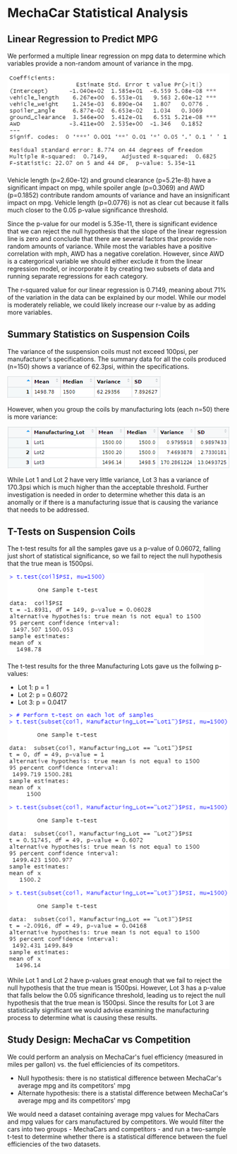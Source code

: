 # MechaCar Statistical Analysis

## Linear Regression to Predict MPG

We performed a multiple linear regression on mpg data to determine which variables provide a non-random amount of variance in the mpg. 

![lm_mpg.PNG](Resources/lm_mpg.PNG)

Vehicle length (p=2.60e-12) and ground clearance (p=5.21e-8) have a significant impact on mpg, while spoiler angle (p=0.3069) and AWD (p=0.1852) contribute random amounts of variance and have an insignificant impact on mpg. Vehicle length (p=0.0776) is not as clear cut because it falls much closer to the 0.05 p-value significance threshold. 

Since the p-value for our model is 5.35e-11, there is significant evidence that we can reject the null hypothesis that the slope of the linear regression line is zero and conclude that there are several factors that provide non-random amounts of variance. While most the variables have a positive correlation with mph, AWD has a negative corelation. However, since AWD is a catergorical variable we should either exclude it from the linear regression model, or incorporate it by creating two subsets of data and running separate regressions for each category.

The r-squared value for our linear regression is 0.7149, meaning about 71% of the variation in the data can be explained by our model.  While our model is moderately reliable, we could likely increase our r-value by as adding more variables. 

## Summary Statistics on Suspension Coils

The variance of the suspension coils must not exceed 100psi, per manufacturer's specifications. The summary data for all the coils produced (n=150) shows a variance of 62.3psi, within the specifications.

![total_summary.PNG](Resources/total_summary.PNG)

However, when you group the coils by manufacturing lots (each n=50) there is more variance:

![lot_summary.PNG](Resources/lot_summary.PNG)

While Lot 1 and Lot 2 have very little variance, Lot 3 has a variance of 170.3psi which is much higher than the acceptable threshold. Further investigation is needed in order to determine whether this data is an anomally or if there is a manufacturing issue that is causing the variance that needs to be addressed. 

## T-Tests on Suspension Coils

The t-test results for all the samples gave us a p-value of 0.06072, falling just short of statistical significance, so we fail to reject the null hypothesis that the true mean is 1500psi.

![t_test.PNG](Resources/t_test.PNG)

The t-test results for the three Manufacturing Lots gave us the follwing p-values:
- Lot 1: p = 1
- Lot 2: p = 0.6072
- Lot 3: p = 0.0417

![t_tests.PNG](Resources/t_tests.PNG)

While Lot 1 and Lot 2 have p-values great enough that we fail to reject the null hypothesis that the true mean is 1500psi. However, Lot 3 has a p-value that falls below the 0.05 significance threshold, leading us to reject the null hypothesis that the true mean is 1500psi. Since the results for Lot 3 are statistically significant we would advise examining the manufacturing process to determine what is causing these results.  

## Study Design: MechaCar vs Competition

We could perform an analysis on MechaCar's fuel efficiency (measured in miles per gallon) vs. the fuel efficiencies of its competitors.

- Null hypothesis: there is no statistical difference between MechaCar's average mpg and its competitors' mpg
- Alternate hypothesis: there is a statistal difference between MechaCar's average mpg and its competitors' mpg   

We would need a dataset containing average mpg values for MechaCars and mpg values for cars manufactured by competitors. We would filter the cars into two groups - MechaCars and competitors - and run a two-sample t-test to determine whether there is a statistical difference between the fuel efficiencies of the two datasets.  




